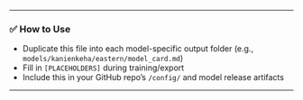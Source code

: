 
---

### ✅ How to Use

- Duplicate this file into each model-specific output folder (e.g., `models/kanienkeha/eastern/model_card.md`)
- Fill in `[PLACEHOLDERS]` during training/export
- Include this in your GitHub repo’s `/config/` and model release artifacts

---
